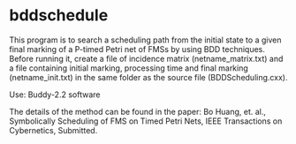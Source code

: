 # bddschedule

This program is to search a scheduling path from the initial state to a given final marking of a P-timed Petri net of FMSs by using BDD techniques. 
Before running it, create a file of incidence matrix (netname_matrix.txt) and a file containing initial marking, processing time and final marking (netname_init.txt) in the same folder as the source file (BDDScheduling.cxx).

Use: Buddy-2.2 software

The details of the method can be found in the paper: Bo Huang, et. al., Symbolically Scheduling of FMS on Timed Petri Nets, IEEE Transactions on Cybernetics, Submitted.
